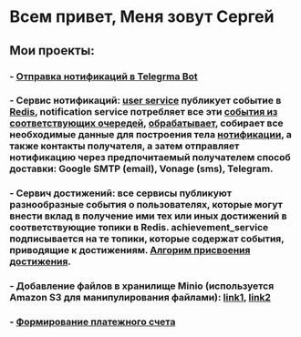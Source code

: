 # Всем привет, Меня зовут Сергей

## Мои проекты:
  ### - [Отправка нотификаций в Telegrma Bot](https://github.com/CorporationX/notification_service/tree/werewolf-master/src/main/java/faang/school/notificationservice/service/notification/telegram)
  ### - Сервис нотификаций: [user service](https://github.com/CorporationX/user_service/blob/werewolf-master/src/main/java/school/faang/user_service/publisher/AbstractEventPublisher.java) публикует событие в [Redis](https://github.com/CorporationX/user_service/blob/werewolf-master/src/main/java/school/faang/user_service/publisher/SkillOfferedEventPublisher.java), notification service потребляет все эти [события из соответствующих очередей](https://github.com/CorporationX/notification_service/blob/werewolf-master/src/main/java/faang/school/notificationservice/listener/SkillOfferListener.java), [обрабатывает](https://github.com/CorporationX/notification_service/blob/werewolf-master/src/main/java/faang/school/notificationservice/listener/AbstractEventListener.java), собирает все необходимые данные для построения тела [нотификации](https://github.com/CorporationX/notification_service/blob/werewolf-master/src/main/java/faang/school/notificationservice/message/SkillOfferMessageBuilder.java), а также контакты получателя, а затем отправляет нотификацию через предпочитаемый получателем способ доставки: Google SMTP (email), Vonage (sms), Telegram.
  ### - Сервич достижений: все сервисы публикуют разнообразные события о пользователях, которые могут внести вклад в получение ими тех или иных достижений в соответствующие топики в Redis. achievement_service подписывается на те топики, которые содержат события, приводящие к достижениям. [Алгорим присвоения достижения](https://github.com/CorporationX/achievement_service/blob/werewolf-master/src/main/java/faang/school/achievement/handler/AbstractHandler.java).
  ### - Добавление файлов в хранилище Minio (используется Amazon S3 для манипулирования файлами): [link1](https://github.com/CorporationX/project_service/pull/217/files#diff-d9c6e60b7f8197d4324c636c02acb27acb0b1974ce09b99b5f0691c8c281ffff), [link2](https://github.com/CorporationX/project_service/pull/217/files#diff-9b2f9b7a3c5aaac5c54ce29fc3a332cc1285c368bd977e504531c0809cc7de5b)
  ### - [Формирование платежного счета](https://github.com/CorporationX/account_service/blob/werewolf-master/src/main/java/faang/school/accountservice/service/AccountService.java)


    
<!---
### Visitor count
<img src="https://profile-counter.glitch.me/czar777/count.svg" />


<div>
    <img src="https://cultofthepartyparrot.com/parrots/hd/githubparrot.gif" width="30" height="30"/>
    <img src="https://cultofthepartyparrot.com/flags/hd/indiaparrot.gif" width="30" height="30"/>
    <img src="https://cultofthepartyparrot.com/parrots/asyncparrot.gif" width="36" height="30"/>
    <img src="https://cultofthepartyparrot.com/parrots/hd/exceptionallyfastparrot.gif" width="30" height="30"/>
    <img src="https://cultofthepartyparrot.com/parrots/hd/60fpsparrot.gif" width="30" height="30"/>
    <img src="https://cultofthepartyparrot.com/parrots/hd/jumpingparrot.gif" width="30" height="30"/>
    <img src="https://cultofthepartyparrot.com/parrots/hd/opensourceparrot.gif" width="30" height="30"/>
    <img src="https://cultofthepartyparrot.com/parrots/hd/dealwithitnowparrot.gif" width="30" height="30"/>
    <img src="https://cultofthepartyparrot.com/parrots/hd/hypnoparrotlight.gif" width="30" height="30"/>
    <img src="https://cultofthepartyparrot.com/parrots/databaseparrot.gif" width="30" height="30"/>
    <img src="https://cultofthepartyparrot.com/parrots/fixparrot.gif" width="36" height="30"/>
    <img src="https://cultofthepartyparrot.com/parrots/hd/laptop_parrot.gif" width="30" height="30"/>
    <img src="https://cultofthepartyparrot.com/parrots/hd/spinningparrot.gif" width="30" height="30"/>
    <img src="https://cultofthepartyparrot.com/parrots/hd/levitationparrot.gif" width="30" height="30"/>
    <img src="https://cultofthepartyparrot.com/parrots/hd/meldparrot.gif" width="30" height="30"/>
    <img src="https://cultofthepartyparrot.com/parrots/slomoparrot.gif" width="30" height="30"/>
    <img src="https://cultofthepartyparrot.com/parrots/hd/moonwalkingparrot.gif" width="30" height="30"/>
    <img src="https://cultofthepartyparrot.com/parrots/hd/stableparrot.gif" width="30" height="30"/>
    <img src="https://cultofthepartyparrot.com/parrots/hd/scienceparrot.gif" width="30" height="30"/>
    <img src="https://cultofthepartyparrot.com/parrots/hd/pirateparrot.gif" width="30" height="30"/>
    <img src="https://cultofthepartyparrot.com/parrots/hd/footballparrot.gif" width="30" height="30"/>
    <img src="https://cultofthepartyparrot.com/parrots/hd/illuminatiparrot.gif" width="30" height="30"/>
    <img src="https://cultofthepartyparrot.com/parrots/hd/hypnoparrotdark.gif" width="30" height="30"/>
    <img src="https://cultofthepartyparrot.com/parrots/hd/mustacheparrot.gif" width="30" height="30"/>
</div>
-->
